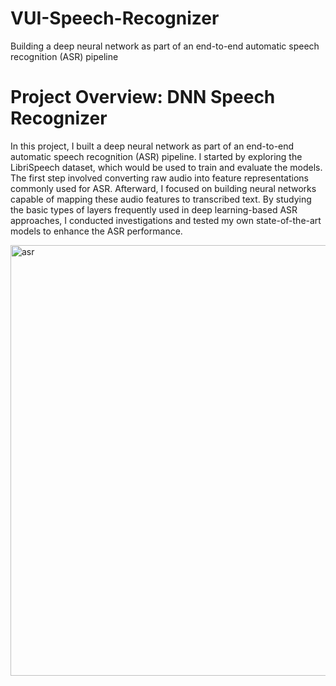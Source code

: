 # VUI-Speech-Recognizer
Building a deep neural network as part of an end-to-end automatic speech recognition (ASR) pipeline

# Project Overview: DNN Speech Recognizer
In this project, I built a deep neural network as part of an end-to-end automatic speech recognition (ASR) pipeline. I started by exploring the LibriSpeech dataset, which would be used to train and evaluate the models. The first step involved converting raw audio into feature representations commonly used for ASR. Afterward, I focused on building neural networks capable of mapping these audio features to transcribed text. By studying the basic types of layers frequently used in deep learning-based ASR approaches, I conducted investigations and tested my own state-of-the-art models to enhance the ASR performance.


<img width="689" alt="asr" src="https://github.com/hamidghasemi69/VUI-Speech-Recognizer/assets/22797186/7fcf8672-1b9a-4f7a-976e-350d3b34c7dc">
